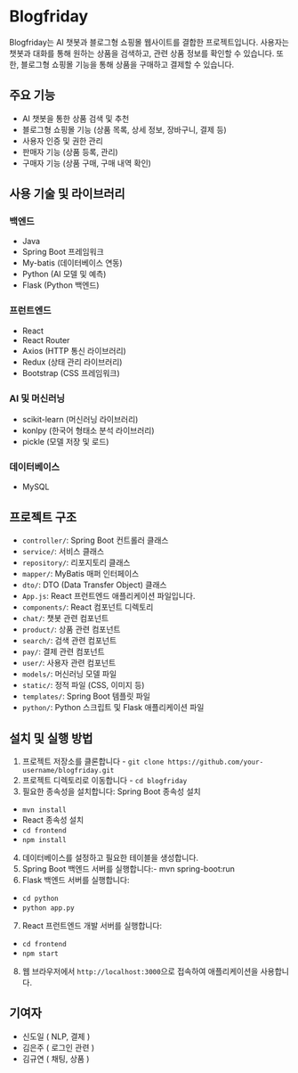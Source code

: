 # Blogfriday

Blogfriday는 AI 챗봇과 블로그형 쇼핑몰 웹사이트를 결합한 프로젝트입니다. 사용자는 챗봇과 대화를 통해 원하는 상품을 검색하고, 관련 상품 정보를 확인할 수 있습니다. 또한, 블로그형 쇼핑몰 기능을 통해 상품을 구매하고 결제할 수 있습니다.

## 주요 기능
- AI 챗봇을 통한 상품 검색 및 추천
- 블로그형 쇼핑몰 기능 (상품 목록, 상세 정보, 장바구니, 결제 등)
- 사용자 인증 및 권한 관리
- 판매자 기능 (상품 등록, 관리)
- 구매자 기능 (상품 구매, 구매 내역 확인)

## 사용 기술 및 라이브러리
### 백엔드
- Java
- Spring Boot 프레임워크
- My-batis (데이터베이스 연동)
- Python (AI 모델 및 예측)
- Flask (Python 백엔드)

### 프런트엔드
- React
- React Router
- Axios (HTTP 통신 라이브러리)
- Redux (상태 관리 라이브러리)
- Bootstrap (CSS 프레임워크)

### AI 및 머신러닝
- scikit-learn (머신러닝 라이브러리)
- konlpy (한국어 형태소 분석 라이브러리)
- pickle (모델 저장 및 로드)

### 데이터베이스
- MySQL

## 프로젝트 구조
- `controller/`: Spring Boot 컨트롤러 클래스
- `service/`: 서비스 클래스
- `repository/`: 리포지토리 클래스
- `mapper/`: MyBatis 매퍼 인터페이스
- `dto/`: DTO (Data Transfer Object) 클래스
- `App.js`: React 프런트엔드 애플리케이션 파일입니다.
- `components/`: React 컴포넌트 디렉토리
 - `chat/`: 챗봇 관련 컴포넌트
 - `product/`: 상품 관련 컴포넌트
 - `search/`: 검색 관련 컴포넌트
 - `pay/`: 결제 관련 컴포넌트
 - `user/`: 사용자 관련 컴포넌트
- `models/`: 머신러닝 모델 파일
- `static/`: 정적 파일 (CSS, 이미지 등)
- `templates/`: Spring Boot 템플릿 파일
- `python/`: Python 스크립트 및 Flask 애플리케이션 파일

## 설치 및 실행 방법
1. 프로젝트 저장소를 클론합니다 - `git clone https://github.com/your-username/blogfriday.git`
2. 프로젝트 디렉토리로 이동합니다 - `cd blogfriday`
3. 필요한 종속성을 설치합니다: Spring Boot 종속성 설치
- `mvn install`
- React 종속성 설치
- `cd frontend`
- `npm install`
4. 데이터베이스를 설정하고 필요한 테이블을 생성합니다.
5. Spring Boot 백엔드 서버를 실행합니다:- mvn spring-boot:run
6. Flask 백엔드 서버를 실행합니다:
- `cd python`
- `python app.py`
7. React 프런트엔드 개발 서버를 실행합니다:
- `cd frontend`
- `npm start`
8. 웹 브라우저에서 `http://localhost:3000`으로 접속하여 애플리케이션을 사용합니다.

## 기여자
- 신도일 ( NLP, 결제 )
- 김은주 ( 로그인 관련 )
- 김규연 ( 채팅, 상품 )
